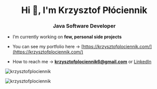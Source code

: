 <h1 align="center">Hi 👋, I'm Krzysztof Płóciennik</h1>
<h3 align="center">Java Software Developer</h3>

- I’m currently working on **few, personal side projects**

- You can see my portfolio here -> [https://krzysztofplociennik.com/](https://krzysztofplociennik.com/) 

- How to reach me -> **krzysztofplociennik6@gmail.com** or  <a href="https://www.linkedin.com/in/krzysztof-plociennik" target="_blank" rel="noreferrer"> LinkedIn </a>

<p><img align="center" src="https://github-readme-stats.vercel.app/api/top-langs?username=krzysztofplociennik&show_icons=true&locale=en&layout=compact" alt="krzysztofplociennik" /></p>

<p align="left"> <img src="https://komarev.com/ghpvc/?username=krzysztofplociennik&label=Profile%20views&color=0e75b6&style=flat" alt="krzysztofplociennik" /> </p>
